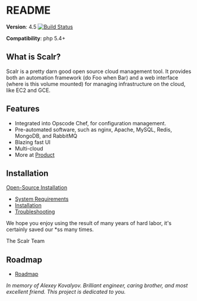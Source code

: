 README
======

**Version**: 4.5
[![Build Status](https://secure.travis-ci.org/Scalr/scalr.png?branch=master)](http://travis-ci.org/Scalr/scalr)

**Compatibility**: php 5.4+

What is Scalr?
--------------

Scalr is a pretty darn good open source cloud management tool.
It provides both an automation framework (do Foo when Bar) 
and a web interface (where is this volume mounted) for managing 
infrastructure on the cloud, like EC2 and GCE.

Features
--------

* Integrated into Opscode Chef, for configuration management.
* Pre-automated software, such as nginx, Apache, MySQL, Redis, MongoDB, and RabbitMQ
* Blazing fast UI
* Multi-cloud
* More at [Product][2]

Installation
------------

[Open-Source Installation][1]
* [System Requirements][4]
* [Installation][5]
* [Troubleshooting][6]

We hope you enjoy using the result of many years of hard labor, it's certainly saved our *ss many times.

The Scalr Team

Roadmap
-------

* [Roadmap][3]


*In memory of Alexey Kovalyov.
Brilliant engineer, caring brother, and most excellent friend.
This project is dedicated to you.*

[1]: https://scalr-wiki.atlassian.net/wiki/display/docs/Open-Source+Installation "Open-Source Installation"
[2]: http://www.scalr.com/product/ "Product"
[3]: https://scalr-wiki.atlassian.net/wiki/display/docs/Roadmap "Roadmap"
[4]: https://scalr-wiki.atlassian.net/wiki/display/docs/System+Requirements "System Requirements"
[5]: https://scalr-wiki.atlassian.net/wiki/display/docs/Installation "Installation"
[6]: https://scalr-wiki.atlassian.net/wiki/display/docs/Troubleshooting "Troubleshooting"

